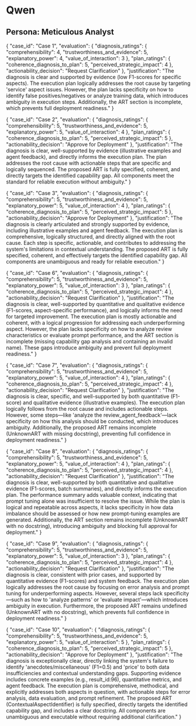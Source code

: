 # Qwen
## Persona: Meticulous Analyst

{
  "case_id": "Case 1",
  "evaluation": {
    "diagnosis_ratings": {
      "comprehensibility": 4,
      "trustworthiness_and_evidence": 5,
      "explanatory_power": 4,
      "value_of_interaction": 3
    },
    "plan_ratings": {
      "coherence_diagnosis_to_plan": 5,
      "perceived_strategic_impact": 4
    },
    "actionability_decision": "Request Clarification"
  },
  "justification": "The diagnosis is clear and supported by evidence (low F1-scores for specific aspects). The execution plan logically addresses the root cause by targeting 'service' aspect issues. However, the plan lacks specificity on how to identify false positives/negatives or analyze training data, which introduces ambiguity in execution steps. Additionally, the ART section is incomplete, which prevents full deployment readiness."
}

{
  "case_id": "Case 2",
  "evaluation": {
    "diagnosis_ratings": {
      "comprehensibility": 5,
      "trustworthiness_and_evidence": 5,
      "explanatory_power": 5,
      "value_of_interaction": 4
    },
    "plan_ratings": {
      "coherence_diagnosis_to_plan": 5,
      "perceived_strategic_impact": 5
    },
    "actionability_decision": "Approve for Deployment"
  },
  "justification": "The diagnosis is clear, well-supported by evidence (illustrative examples and agent feedback), and directly informs the execution plan. The plan addresses the root cause with actionable steps that are specific and logically sequenced. The proposed ART is fully specified, coherent, and directly targets the identified capability gap. All components meet the standard for reliable execution without ambiguity."
}

{
  "case_id": "Case 3",
  "evaluation": {
    "diagnosis_ratings": {
      "comprehensibility": 5,
      "trustworthiness_and_evidence": 5,
      "explanatory_power": 5,
      "value_of_interaction": 4
    },
    "plan_ratings": {
      "coherence_diagnosis_to_plan": 5,
      "perceived_strategic_impact": 5
    },
    "actionability_decision": "Approve for Deployment"
  },
  "justification": "The diagnosis is clearly articulated and strongly supported by evidence, including illustrative examples and agent feedback. The execution plan is comprehensive, logically structured, and directly aligned with the root cause. Each step is specific, actionable, and contributes to addressing the system's limitations in contextual understanding. The proposed ART is fully specified, coherent, and effectively targets the identified capability gap. All components are unambiguous and ready for reliable execution."
}

{
  "case_id": "Case 6",
  "evaluation": {
    "diagnosis_ratings": {
      "comprehensibility": 5,
      "trustworthiness_and_evidence": 5,
      "explanatory_power": 5,
      "value_of_interaction": 3
    },
    "plan_ratings": {
      "coherence_diagnosis_to_plan": 5,
      "perceived_strategic_impact": 4
    },
    "actionability_decision": "Request Clarification"
  },
  "justification": "The diagnosis is clear, well-supported by quantitative and qualitative evidence (F1-scores, aspect-specific performance), and logically informs the need for targeted improvement. The execution plan is mostly actionable and coherent, with a logical progression for addressing each underperforming aspect. However, the plan lacks specificity on how to analyze review characteristics or evaluate prompt performance, and the ART section is incomplete (missing capability gap analysis and containing an invalid name). These gaps introduce ambiguity and prevent full deployment readiness."
}

{
  "case_id": "Case 7",
  "evaluation": {
    "diagnosis_ratings": {
      "comprehensibility": 5,
      "trustworthiness_and_evidence": 5,
      "explanatory_power": 5,
      "value_of_interaction": 4
    },
    "plan_ratings": {
      "coherence_diagnosis_to_plan": 5,
      "perceived_strategic_impact": 4
    },
    "actionability_decision": "Request Clarification"
  },
  "justification": "The diagnosis is clear, specific, and well-supported by both quantitative (F1-score) and qualitative evidence (illustrative examples). The execution plan logically follows from the root cause and includes actionable steps. However, some steps—like 'analyze the review_agent_feedback'—lack specificity on how this analysis should be conducted, which introduces ambiguity. Additionally, the proposed ART remains incomplete (UnknownART with missing docstring), preventing full confidence in deployment readiness."
}

{
  "case_id": "Case 8",
  "evaluation": {
    "diagnosis_ratings": {
      "comprehensibility": 5,
      "trustworthiness_and_evidence": 5,
      "explanatory_power": 5,
      "value_of_interaction": 4
    },
    "plan_ratings": {
      "coherence_diagnosis_to_plan": 5,
      "perceived_strategic_impact": 4
    },
    "actionability_decision": "Request Clarification"
  },
  "justification": "The diagnosis is clear, well-supported by both quantitative and qualitative evidence (F1-scores, batch summaries), and directly informs the execution plan. The performance summary adds valuable context, indicating that prompt tuning alone was insufficient to resolve the issue. While the plan is logical and repeatable across aspects, it lacks specificity in how data imbalance should be assessed or how new prompt-tuning examples are generated. Additionally, the ART section remains incomplete (UnknownART with no docstring), introducing ambiguity and blocking full approval for deployment."
}

{
  "case_id": "Case 9",
  "evaluation": {
    "diagnosis_ratings": {
      "comprehensibility": 5,
      "trustworthiness_and_evidence": 5,
      "explanatory_power": 5,
      "value_of_interaction": 3
    },
    "plan_ratings": {
      "coherence_diagnosis_to_plan": 5,
      "perceived_strategic_impact": 4
    },
    "actionability_decision": "Request Clarification"
  },
  "justification": "The diagnosis is clear, consistent with prior cases, and supported by quantitative evidence (F1-scores) and system feedback. The execution plan logically addresses the root cause by focusing on error analysis and prompt tuning for underperforming aspects. However, several steps lack specificity—such as how to 'analyze patterns' or 'evaluate impact'—which introduces ambiguity in execution. Furthermore, the proposed ART remains undefined (UnknownART with no docstring), which prevents full confidence in deployment readiness."
}

{
  "case_id": "Case 10",
  "evaluation": {
    "diagnosis_ratings": {
      "comprehensibility": 5,
      "trustworthiness_and_evidence": 5,
      "explanatory_power": 5,
      "value_of_interaction": 5
    },
    "plan_ratings": {
      "coherence_diagnosis_to_plan": 5,
      "perceived_strategic_impact": 5
    },
    "actionability_decision": "Approve for Deployment"
  },
  "justification": "The diagnosis is exceptionally clear, directly linking the system's failure to identify 'anecdotes/miscellaneous' (F1=0.5) and 'price' to both data insufficiencies and contextual understanding gaps. Supporting evidence includes concrete examples (e.g., result_id:96), quantitative metrics, and agent feedback. The execution plan is comprehensive, methodical, and explicitly addresses both aspects in question, with actionable steps for error analysis, data evaluation, and prompt refinement. The proposed ART (ContextualAspectIdentifier) is fully specified, directly targets the identified capability gap, and includes a clear docstring. All components are unambiguous and executable without requiring additional clarification."
}


